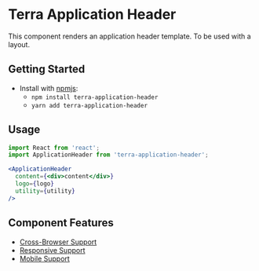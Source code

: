 # Terra Application Header

This component renders an application header template. To be used with a layout.

## Getting Started

- Install with [npmjs](https://www.npmjs.com):
  - `npm install terra-application-header`
  - `yarn add terra-application-header`

## Usage

```jsx
import React from 'react';
import ApplicationHeader from 'terra-application-header';

<ApplicationHeader
  content={<div>content</div>}
  logo={logo}
  utility={utility}
/>
```

## Component Features
* [Cross-Browser Support](https://github.com/cerner/terra-core/wiki/Component-Features#cross-browser-support)
* [Responsive Support](https://github.com/cerner/terra-core/wiki/Component-Features#responsive-support)
* [Mobile Support](https://github.com/cerner/terra-core/wiki/Component-Features#mobile-support)
